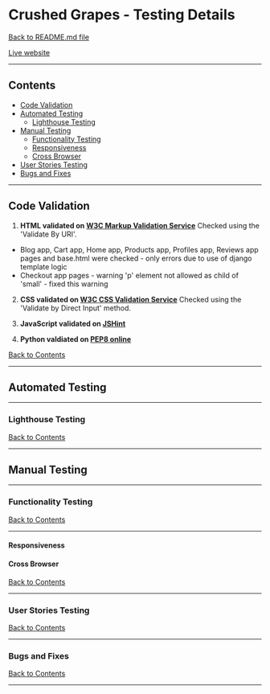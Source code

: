 # Crushed Grapes - Testing Details

[Back to README.md file](README.md)

[Live website](https://crushed-grapes.herokuapp.com/)

___
## Contents
* [Code Validation](#code-validation)
* [Automated Testing](#automated-testing)
    + [Lighthouse Testing](#lighthouse-testing)
* [Manual Testing](#manual-testing)
    + [Functionality Testing](#functionality-testing)
    + [Responsiveness](#responsiveness)
    + [Cross Browser](#cross-browser)
* [User Stories Testing](#user-stories-testing)
* [Bugs and Fixes](#bugs-and-fixes)
___

## Code Validation

1. **HTML validated on [W3C Markup Validation Service](https://validator.w3.org/)**
Checked using the 'Validate By URI'.
* Blog app, Cart app, Home app, Products app, Profiles app, Reviews app pages and base.html were checked - only errors due to use of django template logic 
* Checkout app pages - warning 'p' element not allowed as child of 'small' - fixed this warning


2. **CSS validated on [W3C CSS Validation Service](https://jigsaw.w3.org/css-validator/#validate_by_input)**
Checked using the 'Validate by Direct Input' method.

3. **JavaScript validated on [JSHint](https://jshint.com/)**

4. **Python valdiated on [PEP8 online](http://pep8online.com/)**



[Back to Contents](#contents)
***

## Automated Testing
___
### Lighthouse Testing

[Back to Contents](#contents)
***
## Manual Testing
___
### Functionality Testing

[Back to Contents](#contents)
___

#### Responsiveness



#### Cross Browser


[Back to Contents](#contents)
___
### User Stories Testing

[Back to Contents](#contents)
___
### Bugs and Fixes

[Back to Contents](#contents)
___
